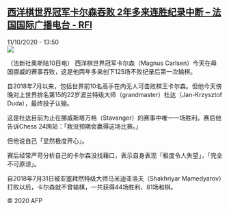 <!--1602420983000-->
[西洋棋世界冠军卡尔森吞败 2年多来连胜纪录中断 – 法国国际广播电台 - RFI](http://www.rfi.fr//cn/contenu/20201011-%E8%A5%BF%E6%B4%8B%E6%A3%8B%E4%B8%96%E7%95%8C%E5%86%A0%E5%86%9B%E5%8D%A1%E5%B0%94%E6%A3%AE%E5%90%9E%E8%B4%A5-2%E5%B9%B4%E5%A4%9A%E6%9D%A5%E8%BF%9E%E8%83%9C%E7%BA%AA%E5%BD%95%E4%B8%AD%E6%96%AD)
------

<div>11/10/2020 - 13:50</div><img src="https://s.rfi.fr/media/display/85c5637c-0bb9-11eb-920c-005056bf87d6/w:310/p:16x9/int0011b.201011195002.jpg"><div class="t-content__body u-clearfix"><p>（法新社奥斯陆10日电）    西洋棋世界冠军卡尔森（Magnus Carlsen）今天在母国挪威的赛事吞败，这是他两年多来创下125场不败纪录后第一次输棋。</p><p>    自2018年7月以来，包括世界前10名高手在内无人可击败棋王卡尔森。但他今天傍晚对上世界排名第15的22岁波兰特级大师（grandmaster）杜达（Jan-Krzysztof Duda），最终投子认输。</p><p>    这是杜达目前为止在挪威斯塔万格（Stavanger）的赛事中唯一一场胜利。赛后他告诉Chess 24网站：「我没预期会赢得这场比赛。」</p><p>    但他说自己「显然极度开心」。</p><p>    赛后经常严苛分析自己的卡尔森没找藉口，表示自身表现「极度令人失望」，「完全不可原谅」。</p><p>    自2018年7月31日被亚塞拜然特级大师马米迪亚洛夫（Shakhriyar Mamedyarov）打败以后，卡尔森就不曾输棋，一共获得44场胜利、81场和棋。</p><p class="t-copyright">© 2020 AFP</p>        </div>
